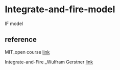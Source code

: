 # Integrate-and-fire-model
IF model 

## reference
MIT_open course [link](https://ocw.mit.edu/resources/res-9-003-brains-minds-and-machines-summer-course-summer-2015/tutorials/tutorial-2.-matlab-programming/)

Integrate-and-Fire _Wulfram Gerstner  [link](https://pdfs.semanticscholar.org/5735/6ca9e37d7d061793a80329dcb7a7421dc039.pdf)
